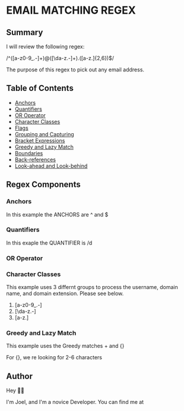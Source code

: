 # EMAIL MATCHING REGEX

## Summary

I will review the following regex: 

/^([a-z0-9_\.-]+)@([\da-z\.-]+)\.([a-z\.]{2,6})$/

The purpose of this regex to pick out any email address.


## Table of Contents

- [Anchors](#anchors)
- [Quantifiers](#quantifiers)
- [OR Operator](#or-operator)
- [Character Classes](#character-classes)
- [Flags](#flags)
- [Grouping and Capturing](#grouping-and-capturing)
- [Bracket Expressions](#bracket-expressions)
- [Greedy and Lazy Match](#greedy-and-lazy-match)
- [Boundaries](#boundaries)
- [Back-references](#back-references)
- [Look-ahead and Look-behind](#look-ahead-and-look-behind)

## Regex Components

### Anchors

In this example the ANCHORS are ^ and $


### Quantifiers

In this exaple the QUANTIFIER is /d


### OR Operator

### Character Classes

This example uses 3 differnt groups to process the username, domain name, and domain extension. Please see below.

1. [a-z0-9_\.-]
2. [\da-z\.-]
3. [a-z\.]


### Greedy and Lazy Match

This example uses the Greedy matches + and {}

For {}, we re looking for 2-6 characters


## Author
Hey  👋🏽

I'm Joel, and I'm a novice Developer. You can find me at